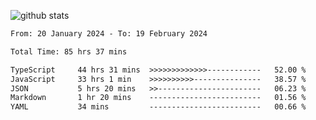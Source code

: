 
![github stats](https://github-readme-stats.vercel.app/api?username=realmahd1&show_icons=true&theme=codeSTACKr&hide_rank=true&count_private=true)

<!--START_SECTION:waka-->

```txt
From: 20 January 2024 - To: 19 February 2024

Total Time: 85 hrs 37 mins

TypeScript     44 hrs 31 mins  >>>>>>>>>>>>>------------   52.00 %
JavaScript     33 hrs 1 min    >>>>>>>>>>---------------   38.57 %
JSON           5 hrs 20 mins   >>-----------------------   06.23 %
Markdown       1 hr 20 mins    -------------------------   01.56 %
YAML           34 mins         -------------------------   00.66 %
```

<!--END_SECTION:waka-->
